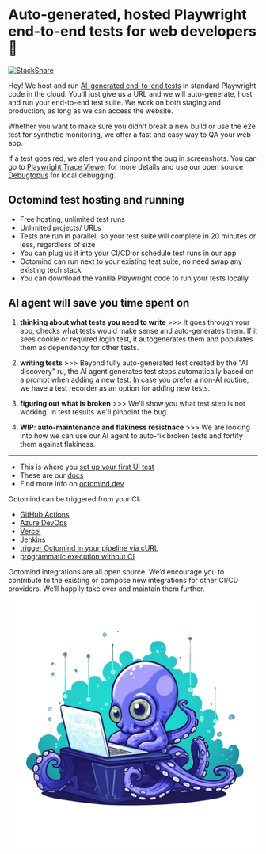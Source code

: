 # Auto-generated, hosted Playwright end-to-end tests for web developers 🐙 

[![StackShare](http://img.shields.io/badge/tech-stack-0690fa.svg?style=flat)](https://stackshare.io/octomind-gmbh/automagically)

Hey! We host and run [AI-generated end-to-end tests](https://www.octomind.dev/) in standard Playwright code in the cloud. You'll just give us a URL and we will auto-generate, host and run your end-to-end test suite. We work on both staging and production, as long as we can access the website.  

Whether you want to make sure you didn't break a new build or use the e2e test for synthetic monitoring, we offer a fast and easy way to QA your web app. 

If a test goes red, we alert you and pinpoint the bug in screenshots. You can go to [Playwright Trace Viewer](https://playwright.dev/docs/trace-viewer) for more details and use our open source [Debugtopus](https://github.com/OctoMind-dev) for local debugging.     

## Octomind test hosting and running
- Free hosting, unlimited test runs
- Unlimited projects/ URLs
- Tests are run in parallel, so your test suite will complete in 20 minutes or less, regardless of size
- You can plug us it into your CI/CD or schedule test runs in our app
- Octomind can run next to your existing test suite, no need swap any existing tech stack
- You can download the vanilla Playwright code to run your tests locally

## AI agent will save you time spent on 

1. **thinking about what tests you need to write** >>> It goes through your app, checks what tests would make sense and auto-generates them. If it sees cookie or required login test, it autogenerates them and populates them as dependency for other tests.

2. **writing tests** >>> Beyond fully auto-generated test created by the "AI discovery" ru, the AI agent generates test steps automatically based on a prompt when adding a new test. In case you prefer a non-AI routine, we have a test recorder as an option for adding new tests. 

3. **figuring out what is broken** >>> We'll show you what test step is not working. In test results we'll pinpoint the bug.  

4. **WIP: auto-maintenance and flakiness resistnace** >>> We are looking into how we can use our AI agent to auto-fix broken tests and fortify them against flakiness. 

***

* This is where you [set up your first UI test](https://app.octomind.dev/setup/url?utm_source=github&utm_medium=txt-lnk) 
* These are our [docs](https://octomind.dev/docs)
* Find more info on [octomind.dev](https://www.octomind.dev/)

Octomind can be triggered from your CI:  
* [GitHub Actions](https://github.com/OctoMind-dev/automagically-action-execute)
* [Azure DevOps](https://github.com/OctoMind-dev/automagically-azure-devops-task-execute)
* [Vercel](https://github.com/OctoMind-dev/vercel-actions-example)
* [Jenkins](https://github.com/OctoMind-dev/jenkins-integration)
* [trigger Octomind in your pipeline via cURL](https://octomind.dev/docs/integrations/quickstart-Other)
* [programmatic execution without CI](https://octomind.dev/docs/execution-without-ci) 

Octomind integrations are all open source. We’d encourage you to contribute to the existing or compose new integrations for other CI/CD providers. We’ll happily take over and maintain them further.

<p align="center">
  <img width="500px" src="https://github.com/OctoMind-dev/.github/blob/main/profile/baby-octopus.png" />
</p>
